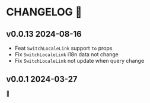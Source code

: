 # CHANGELOG 📝

## v0.0.13 2024-08-16

- Feat `SwitchLocaleLink` support `to` props
- Fix `SwitchLocaleLink` i18n data not change
- Fix `SwitchLocaleLink` not update when query change

## v0.0.1 2024-03-27

🐣
